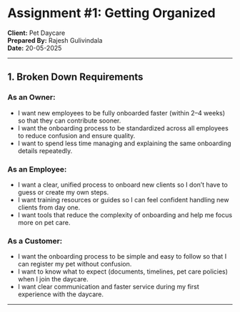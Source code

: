 # Assignment #1: Getting Organized
**Client:** Pet Daycare  
**Prepared By:** Rajesh Gulivindala  
**Date:** 20-05-2025

---

## 1. Broken Down Requirements

### As an Owner:
- I want new employees to be fully onboarded faster (within 2–4 weeks) so that they can contribute sooner.
- I want the onboarding process to be standardized across all employees to reduce confusion and ensure quality.
- I want to spend less time managing and explaining the same onboarding details repeatedly.

### As an Employee:
- I want a clear, unified process to onboard new clients so I don’t have to guess or create my own steps.
- I want training resources or guides so I can feel confident handling new clients from day one.
- I want tools that reduce the complexity of onboarding and help me focus more on pet care.

### As a Customer:
- I want the onboarding process to be simple and easy to follow so that I can register my pet without confusion.
- I want to know what to expect (documents, timelines, pet care policies) when I join the daycare.
- I want clear communication and faster service during my first experience with the daycare.

---